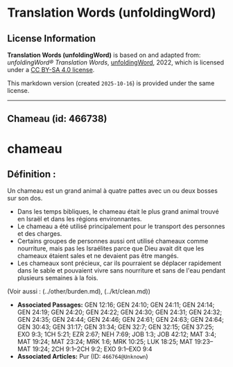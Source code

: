 # Translation Words (unfoldingWord)

## License Information

**Translation Words (unfoldingWord)** is based on and adapted from: _unfoldingWord® Translation Words_, [unfoldingWord](https://unfoldingword.org/utw), 2022, which is licensed under a [CC BY-SA 4.0 license](https://creativecommons.org/licenses/by-sa/4.0/legalcode.en).

This markdown version (created `2025-10-16`) is provided under the same license.



--------------------------------

## Chameau (id: 466738)

chameau
=======

Définition :
------------

Un chameau est un grand animal à quatre pattes avec un ou deux bosses sur son dos.

* Dans les temps bibliques, le chameau était le plus grand animal trouvé en Israël et dans les régions environnantes.
* Le chameau a été utilisé principalement pour le transport des personnes et des charges.
* Certains groupes de personnes aussi ont utilisé chameaux comme nourriture, mais pas les Israélites parce que Dieu avait dit que les chameaux étaient sales et ne devaient pas être mangés.
* Les chameaux sont précieux, car ils pourraient se déplacer rapidement dans le sable et pouvaient vivre sans nourriture et sans de l'eau pendant plusieurs semaines à la fois.

(Voir aussi : (../other/burden.md), (../kt/clean.md))

* **Associated Passages:** GEN 12:16; GEN 24:10; GEN 24:11; GEN 24:14; GEN 24:19; GEN 24:20; GEN 24:22; GEN 24:30; GEN 24:31; GEN 24:32; GEN 24:35; GEN 24:44; GEN 24:46; GEN 24:61; GEN 24:63; GEN 24:64; GEN 30:43; GEN 31:17; GEN 31:34; GEN 32:7; GEN 32:15; GEN 37:25; EXO 9:3; 1CH 5:21; EZR 2:67; NEH 7:69; JOB 1:3; JOB 42:12; MAT 3:4; MAT 19:24; MAT 23:24; MRK 1:6; MRK 10:25; LUK 18:25; MAT 19:23–MAT 19:24; 2CH 9:1–2CH 9:2; EXO 9:1–EXO 9:4
* **Associated Articles:** Pur (ID: `466764@Unknown`)

